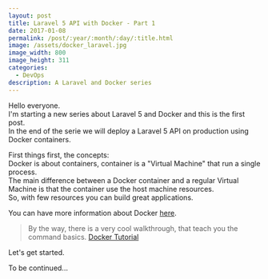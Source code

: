 ```yaml
---
layout: post
title: Laravel 5 API with Docker - Part 1
date: 2017-01-08
permalink: /post/:year/:month/:day/:title.html
image: /assets/docker_laravel.jpg
image_width: 800
image_height: 311
categories:
  - DevOps
description: A Laravel and Docker series
---
```

Hello everyone.  
I'm starting a new series about Laravel 5 and Docker and this is the first post.  
In the end of the serie we will deploy a Laravel 5 API on production using Docker containers.  

First things first, the concepts:  
Docker is about containers, container is a "Virtual Machine" that run a single process.  
The main difference between a Docker container and a regular Virtual Machine is that the container use the host machine resources.  
So, with few resources you can build great applications.  

You can have more information about Docker [here](https://docs.docker.com/engine/understanding-docker/).  

> By the way, there is a very cool walkthrough, that teach you the command basics. [Docker Tutorial](https://docs.docker.com/engine/getstarted/)

Let's get started.  

To be continued...